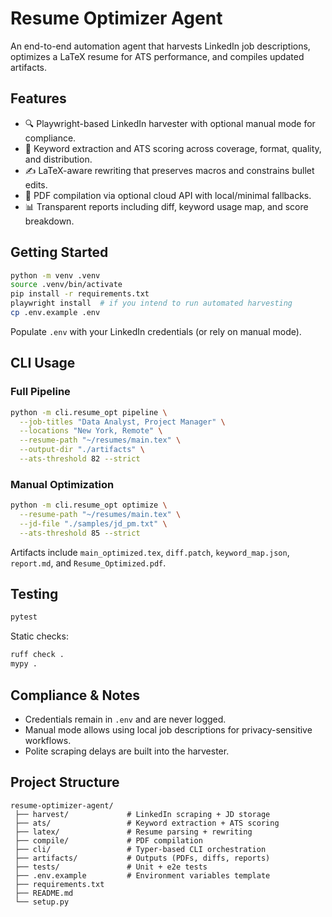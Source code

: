 # Resume Optimizer Agent

An end-to-end automation agent that harvests LinkedIn job descriptions, optimizes a LaTeX resume for ATS performance, and compiles updated artifacts.

## Features
- 🔍 Playwright-based LinkedIn harvester with optional manual mode for compliance.
- 🧠 Keyword extraction and ATS scoring across coverage, format, quality, and distribution.
- ✍️ LaTeX-aware rewriting that preserves macros and constrains bullet edits.
- 📄 PDF compilation via optional cloud API with local/minimal fallbacks.
- 📊 Transparent reports including diff, keyword usage map, and score breakdown.

## Getting Started
```bash
python -m venv .venv
source .venv/bin/activate
pip install -r requirements.txt
playwright install  # if you intend to run automated harvesting
cp .env.example .env
```
Populate `.env` with your LinkedIn credentials (or rely on manual mode).

## CLI Usage
### Full Pipeline
```bash
python -m cli.resume_opt pipeline \
  --job-titles "Data Analyst, Project Manager" \
  --locations "New York, Remote" \
  --resume-path "~/resumes/main.tex" \
  --output-dir "./artifacts" \
  --ats-threshold 82 --strict
```

### Manual Optimization
```bash
python -m cli.resume_opt optimize \
  --resume-path "~/resumes/main.tex" \
  --jd-file "./samples/jd_pm.txt" \
  --ats-threshold 85 --strict
```

Artifacts include `main_optimized.tex`, `diff.patch`, `keyword_map.json`, `report.md`, and `Resume_Optimized.pdf`.

## Testing
```bash
pytest
```

Static checks:
```bash
ruff check .
mypy .
```

## Compliance & Notes
- Credentials remain in `.env` and are never logged.
- Manual mode allows using local job descriptions for privacy-sensitive workflows.
- Polite scraping delays are built into the harvester.

## Project Structure
```
resume-optimizer-agent/
 ├── harvest/             # LinkedIn scraping + JD storage
 ├── ats/                 # Keyword extraction + ATS scoring
 ├── latex/               # Resume parsing + rewriting
 ├── compile/             # PDF compilation
 ├── cli/                 # Typer-based CLI orchestration
 ├── artifacts/           # Outputs (PDFs, diffs, reports)
 ├── tests/               # Unit + e2e tests
 ├── .env.example         # Environment variables template
 ├── requirements.txt
 ├── README.md
 └── setup.py
```
